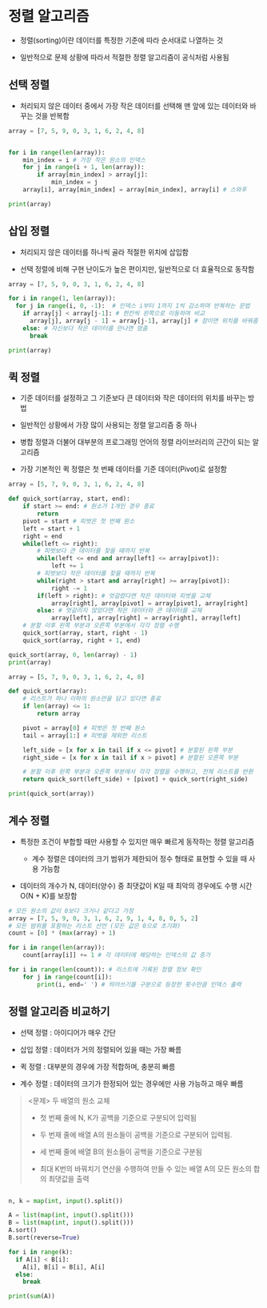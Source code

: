 # 정렬 알고리즘

- 정렬(sorting)이란 데이터를 특정한 기준에 따라 순서대로 나열하는 것

- 일반적으로 문제 상황에 따라서 적절한 정렬 알고리즘이 공식처럼 사용됨



## 선택 정렬

- 처리되지 않은 데이터 중에서 가장 작은 데이터를 선택해 맨 앞에 있는 데이터와 바꾸는 것을 반복함



```python
array = [7, 5, 9, 0, 3, 1, 6, 2, 4, 8]


for i in range(len(array)):
    min_index = i # 가장 작은 원소의 인덱스
    for j in range(i + 1, len(array)):
        if array[min_index] > array[j]:
            min_index = j
    array[i], array[min_index] = array[min_index], array[i] # 스와푸

print(array)
```



## 삽입 정렬

- 처리되지 않은 데이터를 하나씩 골라 적절한 위치에 삽입함

- 선택 정렬에 비해 구현 난이도가 높은 편이지만, 일반적으로 더 효율적으로 동작함

```python
array = [7, 5, 9, 0, 3, 1, 6, 2, 4, 8]

for i in range(1, len(array)):
  for j in range(i, 0, -1):  # 인덱스 i부터 1까지 1씩 감소하며 반복하는 문법
    if array[j] < array[j-1]: # 한칸씩 왼쪽으로 이동하며 비교
      array[j], array[j - 1] = array[j-1], array[j] # 참이면 위치를 바꿔줌
    else: # 자신보다 작은 데이터를 만나면 멈춤
      break

print(array)
```



## 퀵 정렬

- 기준 데이터를 설정하고 그 기준보다 큰 데이터와 작은 데이터의 위치를 바꾸는 방법

- 일반적인 상황에서 가장 많이 사용되는 정렬 알고리즘 중 하나

- 병합 정렬과 더불어 대부분의 프로그래밍 언어의 정렬 라이브러리의 근간이 되는 알고리즘

- 가장 기본적인 퀵 정렬은 첫 번째 데이터를 기준 데이터(Pivot)로 설정함

```python
array = [5, 7, 9, 0, 3, 1, 6, 2, 4, 8]

def quick_sort(array, start, end):
    if start >= end: # 원소가 1개인 경우 종료
        return
    pivot = start # 피벗은 첫 번째 원소
    left = start + 1
    right = end
    while(left <= right):
        # 피벗보다 큰 데이터를 찾을 때까지 반복 
        while(left <= end and array[left] <= array[pivot]):
            left += 1
        # 피벗보다 작은 데이터를 찾을 때까지 반복
        while(right > start and array[right] >= array[pivot]):
            right -= 1
        if(left > right): # 엇갈렸다면 작은 데이터와 피벗을 교체
            array[right], array[pivot] = array[pivot], array[right]
        else: # 엇갈리지 않았다면 작은 데이터와 큰 데이터를 교체
            array[left], array[right] = array[right], array[left]
    # 분할 이후 왼쪽 부분과 오른쪽 부분에서 각각 정렬 수행
    quick_sort(array, start, right - 1)
    quick_sort(array, right + 1, end)

quick_sort(array, 0, len(array) - 1)
print(array)
```

```python
array = [5, 7, 9, 0, 3, 1, 6, 2, 4, 8]

def quick_sort(array):
    # 리스트가 하나 이하의 원소만을 담고 있다면 종료
    if len(array) <= 1:
        return array

    pivot = array[0] # 피벗은 첫 번째 원소
    tail = array[1:] # 피벗을 제외한 리스트

    left_side = [x for x in tail if x <= pivot] # 분할된 왼쪽 부분
    right_side = [x for x in tail if x > pivot] # 분할된 오른쪽 부분

    # 분할 이후 왼쪽 부분과 오른쪽 부분에서 각각 정렬을 수행하고, 전체 리스트를 반환
    return quick_sort(left_side) + [pivot] + quick_sort(right_side)

print(quick_sort(array))
```



## 계수 정렬

- 특정한 조건이 부합할 때만 사용할 수 있지만 매우 빠르게 동작하는 정렬 알고리즘
  
  - 계수 정렬은 데이터의 크기 범위가 제한되어 정수 형태로 표현할 수 있을 때 사용 가능함

- 데이터의 개수가 N, 데이터(양수) 중 최댓값이 K일 때 최악의 경우에도 수행 시간 O(N + K)를 보장함

```python
# 모든 원소의 값이 0보다 크거나 같다고 가정
array = [7, 5, 9, 0, 3, 1, 6, 2, 9, 1, 4, 8, 0, 5, 2]
# 모든 범위를 포함하는 리스트 선언 (모든 값은 0으로 초기화)
count = [0] * (max(array) + 1)

for i in range(len(array)):
    count[array[i]] += 1 # 각 데이터에 해당하는 인덱스의 값 증가

for i in range(len(count)): # 리스트에 기록된 정렬 정보 확인
    for j in range(count[i]):
        print(i, end=' ') # 띄어쓰기를 구분으로 등장한 횟수만큼 인덱스 출력
```



## 정렬 알고리즘 비교하기

- 선택 정렬 : 아이디어가 매우 간단

- 삽입 정렬 : 데이터가 거의 정렬되어 있을 때는 가장 빠름

- 퀵 정렬 : 대부분의 경우에 가장 적합하며, 충분히 빠름

- 계수 정렬 : 데이터의 크기가 한정되어 있는 경우에만 사용 가능하고 매우 빠름



> <문제> 두 배열의 원소 교체
> 
> - 첫 번째 줄에 N, K가 공백을 기준으로 구분되어 입력됨
> 
> - 두 번재 줄에 배열 A의 원소들이 공백을 기준으로 구분되어 입력됨.
> 
> - 세 번째 줄에 배열 B의 원소들이 공백을 기준으로 구분됨
> 
> - 최대 K번의 바꿔치기 연산을 수행하여 만들 수 있는 배열 A의 모든 원소의 합의 최댓값을 출력

```python

n, k = map(int, input().split())

A = list(map(int, input().split()))
B = list(map(int, input().split()))
A.sort()
B.sort(reverse=True)

for i in range(k):
  if A[i] < B[i]:
    A[i], B[i] = B[i], A[i]
  else:
    break

print(sum(A))

```
























